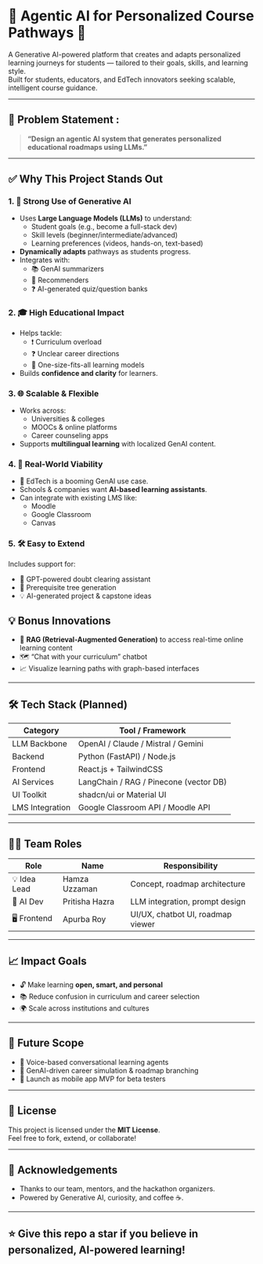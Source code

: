 # 🧠 Agentic AI for Personalized Course Pathways 🚀

A Generative AI-powered platform that creates and adapts personalized learning journeys for students — tailored to their goals, skills, and learning style.  
Built for students, educators, and EdTech innovators seeking scalable, intelligent course guidance.

---

## 🎯 Problem Statement :

> **“Design an agentic AI system that generates personalized educational roadmaps using LLMs.”**

---

## ✅ Why This Project Stands Out

### 1. 🤖 Strong Use of Generative AI
- Uses **Large Language Models (LLMs)** to understand:
  - Student goals (e.g., become a full-stack dev)
  - Skill levels (beginner/intermediate/advanced)
  - Learning preferences (videos, hands-on, text-based)
- **Dynamically adapts** pathways as students progress.
- Integrates with:
  - 📚 GenAI summarizers
  - 📌 Recommenders
  - ❓ AI-generated quiz/question banks

### 2. 🎓 High Educational Impact
- Helps tackle:
  - ❗ Curriculum overload
  - ❓ Unclear career directions
  - 🧩 One-size-fits-all learning models
- Builds **confidence and clarity** for learners.

### 3. 🌐 Scalable & Flexible
- Works across:
  - Universities & colleges
  - MOOCs & online platforms
  - Career counseling apps
- Supports **multilingual learning** with localized GenAI content.

### 4. 🧪 Real-World Viability
- 🎯 EdTech is a booming GenAI use case.
- Schools & companies want **AI-based learning assistants**.
- Can integrate with existing LMS like:
  - Moodle
  - Google Classroom
  - Canvas

### 5. 🛠️ Easy to Extend
Includes support for:
- 🤖 GPT-powered doubt clearing assistant
- 🧩 Prerequisite tree generation
- 💡 AI-generated project & capstone ideas

## 💡 Bonus Innovations

- 🧠 **RAG (Retrieval-Augmented Generation)** to access real-time online learning content
- 🗺️ “Chat with your curriculum” chatbot
- 📈 Visualize learning paths with graph-based interfaces

---

## 🛠️ Tech Stack (Planned)

| Category        | Tool / Framework                      |
|----------------|----------------------------------------|
| LLM Backbone    | OpenAI / Claude / Mistral / Gemini     |
| Backend         | Python (FastAPI) / Node.js             |
| Frontend        | React.js + TailwindCSS                 |
| AI Services     | LangChain / RAG / Pinecone (vector DB) |
| UI Toolkit      | shadcn/ui or Material UI               |
| LMS Integration | Google Classroom API / Moodle API      |

---

## 🧑‍💻 Team Roles

| Role         | Name             | Responsibility                          |
|--------------|------------------|------------------------------------------|
| 💡 Idea Lead | Hamza Uzzaman     | Concept, roadmap architecture            |
| 🤖 AI Dev    | Pritisha Hazra    | LLM integration, prompt design           |
| 🖥️ Frontend  | Apurba Roy        | UI/UX, chatbot UI, roadmap viewer        |

---

## 📈 Impact Goals

- 🔓 Make learning **open, smart, and personal**
- 📚 Reduce confusion in curriculum and career selection
- 🌍 Scale across institutions and cultures

---

## 🔮 Future Scope

- 🎤 Voice-based conversational learning agents
- 🧬 GenAI-driven career simulation & roadmap branching
- 📱 Launch as mobile app MVP for beta testers

---

## 📎 License

This project is licensed under the **MIT License**.  
Feel free to fork, extend, or collaborate!

---

## 🙌 Acknowledgements

- Thanks to our team, mentors, and the hackathon organizers.
- Powered by Generative AI, curiosity, and coffee ☕.

---

## ⭐ Give this repo a star if you believe in personalized, AI-powered learning!

